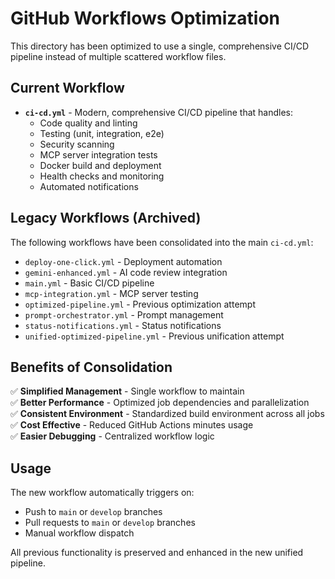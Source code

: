 # GitHub Workflows Optimization

This directory has been optimized to use a single, comprehensive CI/CD pipeline instead of multiple scattered workflow files.

## Current Workflow

- **`ci-cd.yml`** - Modern, comprehensive CI/CD pipeline that handles:
  - Code quality and linting
  - Testing (unit, integration, e2e)
  - Security scanning
  - MCP server integration tests  
  - Docker build and deployment
  - Health checks and monitoring
  - Automated notifications

## Legacy Workflows (Archived)

The following workflows have been consolidated into the main `ci-cd.yml`:

- `deploy-one-click.yml` - Deployment automation
- `gemini-enhanced.yml` - AI code review integration
- `main.yml` - Basic CI/CD pipeline
- `mcp-integration.yml` - MCP server testing
- `optimized-pipeline.yml` - Previous optimization attempt
- `prompt-orchestrator.yml` - Prompt management
- `status-notifications.yml` - Status notifications
- `unified-optimized-pipeline.yml` - Previous unification attempt

## Benefits of Consolidation

✅ **Simplified Management** - Single workflow to maintain  
✅ **Better Performance** - Optimized job dependencies and parallelization  
✅ **Consistent Environment** - Standardized build environment across all jobs  
✅ **Cost Effective** - Reduced GitHub Actions minutes usage  
✅ **Easier Debugging** - Centralized workflow logic  

## Usage

The new workflow automatically triggers on:
- Push to `main` or `develop` branches
- Pull requests to `main` or `develop` branches  
- Manual workflow dispatch

All previous functionality is preserved and enhanced in the new unified pipeline.